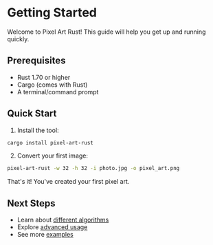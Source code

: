 # Getting Started

Welcome to Pixel Art Rust! This guide will help you get up and running quickly.

## Prerequisites

- Rust 1.70 or higher
- Cargo (comes with Rust)
- A terminal/command prompt

## Quick Start

1. Install the tool:

```bash
cargo install pixel-art-rust
```

2. Convert your first image:

```bash
pixel-art-rust -w 32 -h 32 -i photo.jpg -o pixel_art.png
```

That's it! You've created your first pixel art.

## Next Steps

- Learn about [different algorithms](/algorithms/overview)
- Explore [advanced usage](/guide/usage)
- See more [examples](/guide/examples)
